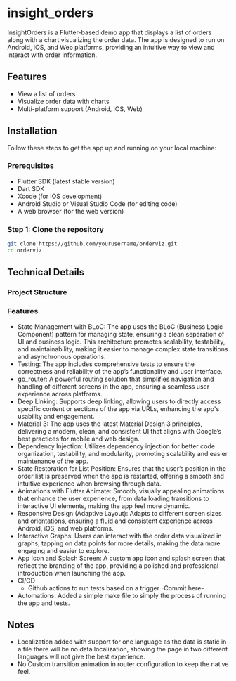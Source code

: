 # insight_orders

InsightOrders is a Flutter-based demo app that displays a list of orders along with a chart
visualizing the order data. The app is designed to run on Android, iOS, and Web platforms, providing
an intuitive way to view and interact with order information.

## Features

- View a list of orders
- Visualize order data with charts
- Multi-platform support (Android, iOS, Web)

## Installation

Follow these steps to get the app up and running on your local machine:

### Prerequisites

- Flutter SDK (latest stable version)
- Dart SDK
- Xcode (for iOS development)
- Android Studio or Visual Studio Code (for editing code)
- A web browser (for the web version)

### Step 1: Clone the repository

```bash
git clone https://github.com/yourusername/orderviz.git
cd orderviz
```

## Technical Details

### Project Structure

### Features

- State Management with BLoC: The app uses the BLoC (Business Logic Component) pattern for managing
  state, ensuring a clean separation of UI and business logic. This architecture promotes
  scalability, testability, and maintainability, making it easier to manage complex state
  transitions and asynchronous operations.
- Testing: The app includes comprehensive tests to ensure the correctness and reliability of the
  app’s functionality and user interface.
- go_router: A powerful routing solution that simplifies navigation and handling of different
  screens in the app, ensuring a seamless user experience across platforms.
- Deep Linking: Supports deep linking, allowing users to directly access specific content or
  sections of the app via URLs, enhancing the app's usability and engagement.
- Material 3: The app uses the latest Material Design 3 principles, delivering a modern, clean, and
  consistent UI that aligns with Google’s best practices for mobile and web design.
- Dependency Injection: Utilizes dependency injection for better code organization, testability, and
  modularity, promoting scalability and easier maintenance of the app.
- State Restoration for List Position: Ensures that the user’s position in the order list is
  preserved when the app is restarted, offering a smooth and intuitive experience when browsing
  through data.
- Animations with Flutter Animate: Smooth, visually appealing animations that enhance the user
  experience, from data loading transitions to interactive UI elements, making the app feel more
  dynamic.
- Responsive Design (Adaptive Layout): Adapts to different screen sizes and orientations, ensuring a
  fluid and consistent experience across Android, iOS, and web platforms.
- Interactive Graphs: Users can interact with the order data visualized in graphs, tapping on data
  points for more details, making the data more engaging and easier to explore.
- App Icon and Splash Screen: A custom app icon and splash screen that reflect the branding of the
  app, providing a polished and professional introduction when launching the app.
- CI/CD
    - Github actions to run tests based on a trigger -Commit here-
- Automations: Added a simple make file to simply the process of running the app and tests.


## Notes

- Localization added with support for one language as the data is static in a file there will be no
  data localization, showing the page in two different languages will not give the best experience.
- No Custom transition animation in router configuration to keep the native feel.